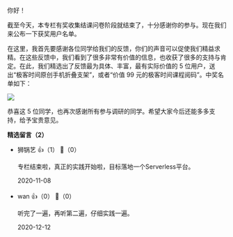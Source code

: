 你好！

截至今天，本专栏有奖收集结课问卷阶段就结束了，十分感谢你的参与。现在我们来公布一下获奖用户名单。

在这里，我首先要感谢各位同学给我们的反馈，你们的声音可以促使我们精益求精。在这些反馈中，我们看到了很多非常有价值的信息，也收获了很多的支持与肯定。在此，我们精选出了反馈最为具体、丰富，最有实际价值的 5 位用户，送出“极客时间原创手机折叠支架”，或者“价值 99 元的极客时间课程阅码”。中奖名单如下：

![](https://static001.geekbang.org/resource/image/10/55/10f364f6c99b00ad6409fd93fd04b055.jpg?wh=1686%2A690)

恭喜这 5 位同学，也再次感谢所有参与调研的同学。希望大家今后还能多多支持，给予宝贵意见。
<div><strong>精选留言（2）</strong></div><ul>
<li><span>狮锅艺</span> 👍（1） 💬（0）<p>专栏结束啦，真正的实践开始啦，目标落地一个Serverless平台。</p>2020-11-08</li><br/><li><span>wan</span> 👍（0） 💬（0）<p>听完了一遍，再听第二遍，仔细实践一遍。</p>2020-12-12</li><br/>
</ul>